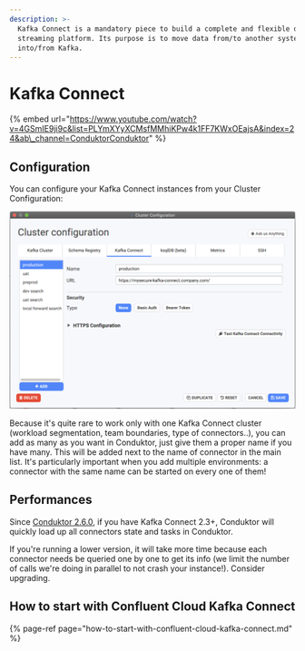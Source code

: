```yaml
---
description: >-
  Kafka Connect is a mandatory piece to build a complete and flexible data
  streaming platform. Its purpose is to move data from/to another system
  into/from Kafka.
---
```


# Kafka Connect

{% embed url="https://www.youtube.com/watch?v=4GSmIE9ji9c&list=PLYmXYyXCMsfMMhiKPw4k1FF7KWxOEajsA&index=24&ab\_channel=ConduktorConduktor" %}

## Configuration

You can configure your Kafka Connect instances from your Cluster Configuration:

![](../../.gitbook/assets/screenshot-2020-09-19-at-16.13.27.png)

Because it's quite rare to work only with one Kafka Connect cluster \(workload segmentation, team boundaries, type of connectors..\), you can add as many as you want in Conduktor, just give them a proper name if you have many. This will be added next to the name of connector in the main list. It's particularly important when you add multiple environments: a connector with the same name can be started on every one of them!

## Performances

Since [Conduktor 2.6.0](https://www.conduktor.io/changelog/#2.6.0), if you have Kafka Connect 2.3+, Conduktor will quickly load up all connectors state and tasks in Conduktor.

If you're running a lower version, it will take more time because each connector needs be queried one by one to get its info \(we limit the number of calls we're doing in parallel to not crash your instance!\). Consider upgrading.

## How to start with Confluent Cloud Kafka Connect
{% page-ref page="how-to-start-with-confluent-cloud-kafka-connect.md" %}
